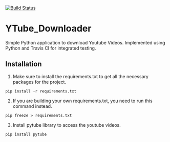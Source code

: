 [![Build Status](https://travis-ci.org/minthawzin1995/YTube_Downloader.svg?branch=master)](https://travis-ci.org/minthawzin1995/YTube_Downloader)
# YTube_Downloader

Simple Python application to download Youtube Videos. Implemented using Python and Travis CI for integrated testing.

## Installation
1. Make sure to install the requirements.txt to get all the necessary packages for the project.
```
pip install -r requirements.txt
```

2. If you are building your own requirements.txt, you need to run this command instead.
```
pip freeze > requirements.txt
```

3. Install pytube library to access the youtube videos.
```
pip install pytube
```

